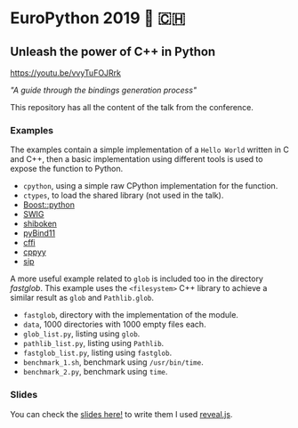 # EuroPython 2019 :snake: :switzerland:
## Unleash the power of C++ in Python
https://youtu.be/vvyTuFOJRrk

*"A guide through the bindings generation process"*

This repository has all the content of the talk
from the conference.

### Examples

The examples contain a simple implementation of a `Hello World`
written in C and C++, then a basic implementation using different tools
is used to expose the function to Python.

* `cpython`, using a simple raw CPython implementation for the function.
* `ctypes`, to load the shared library (not used in the talk).
* [Boost::python](https://www.boost.org/doc/libs/1_61_0/libs/python/doc/html/index.html)
* [SWIG](http://www.swig.org/)
* [shiboken](https://doc.qt.io/qtforpython/shiboken2/)
* [pyBind11](https://pybind11.readthedocs.io)
* [cffi](https://cffi.readthedocs.io">cffi.readthedocs.io)
* [cppyy](https://cppyy.readthedocs.io)
* [sip](https://riverbankcomputing.com/software/sip)

A more useful example related to `glob` is included too in the directory
*fastglob*. This example uses the `<filesystem>` C++ library to achieve
a similar result as `glob` and `Pathlib.glob`.

* `fastglob`, directory with the implementation of the module.
* `data`, 1000 directories with 1000 empty files each.
* `glob_list.py`, listing using `glob`.
* `pathlib_list.py`, listing using `Pathlib`.
* `fastglob_list.py`, listing using `fastglob`.
* `benchmark_1.sh`, benchmark using `/usr/bin/time`.
* `benchmark_2.py`, benchmark using `time`.

### Slides

You can check the [slides here!](https://maureira.xyz/talks/qt/europython2019)
to write them I used [reveal.js](https://github.com/hakimel/reveal.js/).

